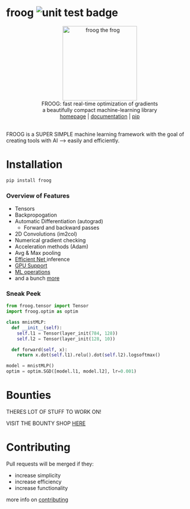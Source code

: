 # froog <img src="https://github.com/kevbuh/froog/actions/workflows/test.yml/badge.svg" alt="unit test badge" >
<div align="center" >
  <img src="https://raw.githubusercontent.com/kevbuh/froog/main/assets/froog.png" alt="froog the frog" height="200">
  <br/>
  FROOG: fast real-time optimization of gradients 
  <br/>
  a beautifully compact machine-learning library
  <br/>
  <a href="https://github.com/kevbuh/froog">homepage</a> | <a href="https://github.com/kevbuh/froog/tree/main/docs">documentation</a> | <a href="https://pypi.org/project/froog/">pip</a>
  <br/>
  <br/>
</div>

FROOG is a SUPER SIMPLE machine learning framework with the goal of creating tools with AI --> easily and efficiently.

# Installation
```bash
pip install froog
```

### Overview of Features
- Tensors
- Backpropogation
- Automatic Differentiation (autograd)
    - Forward and backward passes
- 2D Convolutions (im2col)
- Numerical gradient checking
- Acceleration methods (Adam)
- Avg & Max pooling
- <a href="https://github.com/kevbuh/froog/blob/main/models/efficientnet.py">Efficient Net </a> inference
- <a href="https://github.com/kevbuh/froog/blob/main/froog/ops_gpu.py">GPU Support</a> 
- <a href="https://github.com/kevbuh/froog/blob/main/froog/ops.py">ML operations</a> 
- and a bunch <a href="https://github.com/kevbuh/froog/tree/main/froog">more</a> 

### Sneak Peek
```python
from froog.tensor import Tensor
import froog.optim as optim

class mnistMLP:
  def __init__(self):
    self.l1 = Tensor(layer_init(784, 128))
    self.l2 = Tensor(layer_init(128, 10))

  def forward(self, x):
    return x.dot(self.l1).relu().dot(self.l2).logsoftmax()

model = mnistMLP()
optim = optim.SGD([model.l1, model.l2], lr=0.001)
```

# Bounties
THERES LOT OF STUFF TO WORK ON! 

VISIT THE BOUNTY SHOP <a href="https://github.com/kevbuh/froog/blob/main/docs/bounties.md">HERE</a>

# Contributing
Pull requests will be merged if they:
* increase simplicity
* increase efficiency
* increase functionality

more info on <a href="https://github.com/kevbuh/froog/blob/main/docs/contributing.md">contributing</a>